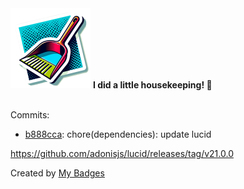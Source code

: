 <img src="https://github.com/my-badges/my-badges/blob/master/badges/chore-commit/chore-commit.png?raw=true" alt="I did a little housekeeping! 🧹" title="I did a little housekeeping! 🧹" width="128">
<strong>I did a little housekeeping! 🧹</strong>
<br><br>

Commits:

- <a href="https://github.com/Neptunium931/blog/commit/b888ccac2efd5eb2901fac8098685ddf7164b8b7">b888cca</a>: chore(dependencies): update lucid

https://github.com/adonisjs/lucid/releases/tag/v21.0.0


Created by <a href="https://github.com/my-badges/my-badges">My Badges</a>